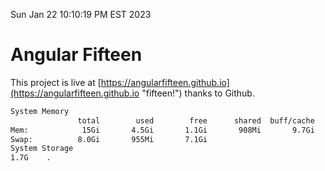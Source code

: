 Sun Jan 22 10:10:19 PM EST 2023

# Angular Fifteen


This project is live at [https://angularfifteen.github.io](https://angularfifteen.github.io "fifteen!") thanks to Github.

```bash
System Memory
               total        used        free      shared  buff/cache   available
Mem:            15Gi       4.5Gi       1.1Gi       908Mi       9.7Gi       9.5Gi
Swap:          8.0Gi       955Mi       7.1Gi
System Storage
1.7G	.
```
```bash
